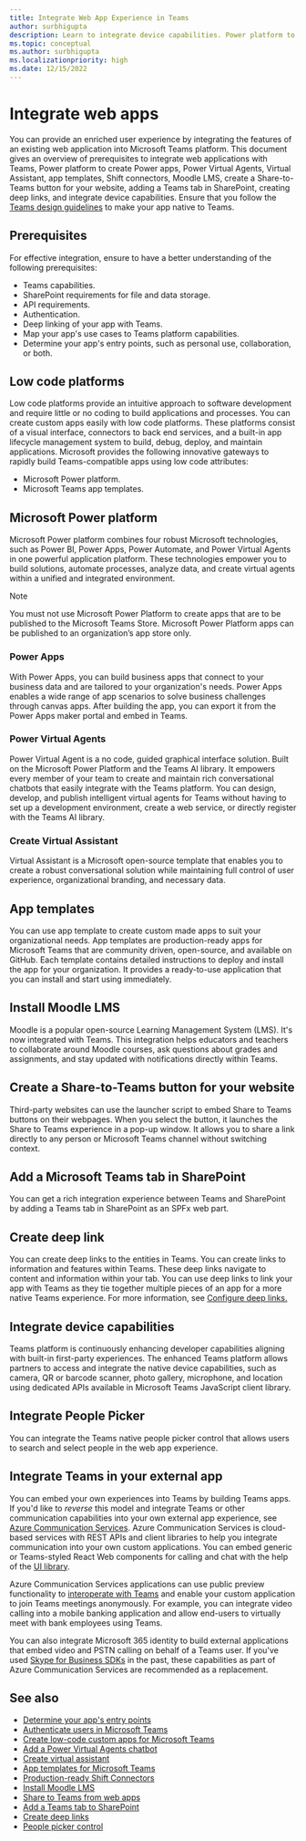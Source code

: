 ```yaml
---
title: Integrate Web App Experience in Teams
author: surbhigupta
description: Learn to integrate device capabilities. Power platform to create Power apps, Power Virtual Agents, Virtual Assistant, app templates, Shift connectors, Moodle LMS.
ms.topic: conceptual
ms.author: surbhigupta
ms.localizationpriority: high
ms.date: 12/15/2022
---
```


# Integrate web apps

You can provide an enriched user experience by integrating the features of an existing web application into Microsoft Teams platform. This document gives an overview of prerequisites to integrate web applications with Teams, Power platform to create Power apps, Power Virtual Agents, Virtual Assistant, app templates, Shift connectors, Moodle LMS, create a Share-to-Teams button for your website, adding a Teams tab in SharePoint, creating deep links, and integrate device capabilities. Ensure that you follow the [Teams design guidelines](../concepts/design/design-teams-app-overview.md) to make your app native to Teams.

## Prerequisites

For effective integration, ensure to have a better understanding of the following prerequisites:

* Teams capabilities.
* SharePoint requirements for file and data storage.
* API requirements.
* Authentication.
* Deep linking of your app with Teams.
* Map your app's use cases to Teams platform capabilities.
* Determine your app's entry points, such as personal use, collaboration, or both.

## Low code platforms

Low code platforms provide an intuitive approach to software development and require little or no coding to build applications and processes. You can create custom apps easily with low code platforms. These platforms consist of a visual interface, connectors to back end services, and a built-in app lifecycle management system to build, debug, deploy, and maintain applications. Microsoft provides the following innovative gateways to rapidly build Teams-compatible apps using low code attributes:

* Microsoft Power platform.
* Microsoft Teams app templates.

## Microsoft Power platform

Microsoft Power platform combines four robust Microsoft technologies, such as Power BI, Power Apps, Power Automate, and Power Virtual Agents in one powerful application platform. These technologies empower you to build solutions, automate processes, analyze data, and create virtual agents within a unified and integrated environment.

>[!NOTE]
>You must not use Microsoft Power Platform to create apps that are to be published to the Microsoft Teams Store. Microsoft Power Platform apps can be published to an organization’s app store only.

### Power Apps

With Power Apps, you can build business apps that connect to your business data and are tailored to your organization's needs. Power Apps enables a wide range of app scenarios to solve business challenges through canvas apps. After building the app, you can export it from the Power Apps maker portal and embed in Teams.

### Power Virtual Agents

Power Virtual Agent is a no code, guided graphical interface solution. Built on the Microsoft Power Platform and the Teams AI library. It empowers every member of your team to create and maintain rich conversational chatbots that easily integrate with the Teams platform. You can design, develop, and publish intelligent virtual agents for Teams without having to set up a development environment, create a web service, or directly register with the Teams AI library.

### Create Virtual Assistant

Virtual Assistant is a Microsoft open-source template that enables you to create a robust conversational solution while maintaining full control of user experience, organizational branding, and necessary data.

## App templates

You can use app template to create custom made apps to suit your organizational needs. App templates are production-ready apps for Microsoft Teams that are community driven, open-source, and available on GitHub. Each template contains detailed instructions to deploy and install the app for your organization. It provides a ready-to-use application that you can install and start using immediately.

## Install Moodle LMS

Moodle is a popular open-source Learning Management System (LMS). It's now integrated with Teams. This integration helps educators and teachers to collaborate around Moodle courses, ask questions about grades and assignments, and stay updated with notifications directly within Teams.

## Create a Share-to-Teams button for your website

Third-party websites can use the launcher script to embed Share to Teams buttons on their webpages. When you select the button, it launches the Share to Teams experience in a pop-up window. It allows you to share a link directly to any person or Microsoft Teams channel without switching context.

## Add a Microsoft Teams tab in SharePoint

You can get a rich integration experience between Teams and SharePoint by adding a Teams tab in SharePoint as an SPFx web part.

## Create deep link

You can create deep links to the entities in Teams. You can create links to information and features within Teams. These deep links navigate to content and information within your tab. You can use deep links to link your app with Teams as they tie together multiple pieces of an app for a more native Teams experience. For more information, see [Configure deep links.](../concepts/build-and-test/deep-links.md)

## Integrate device capabilities

Teams platform is continuously enhancing developer capabilities aligning with built-in first-party experiences. The enhanced Teams platform allows partners to access and integrate the native device capabilities, such as camera, QR or barcode scanner, photo gallery, microphone, and location using dedicated APIs available in Microsoft Teams JavaScript client library.

## Integrate People Picker

You can integrate the Teams native people picker control that allows users to search and select people in the web app experience.

## Integrate Teams in your external app

You can embed your own experiences into Teams by building Teams apps. If you'd like to *reverse* this model and integrate Teams or other communication capabilities into your own external app experience, see [Azure Communication Services](/azure/communication-services/overview). Azure Communication Services is cloud-based services with REST APIs and client libraries to help you integrate communication into your own custom applications. You can embed generic or Teams-styled React Web components for calling and chat with the help of the [UI library](https://azure.github.io/communication-ui-library/).

Azure Communication Services applications can use public preview functionality to [interoperate with Teams](/azure/communication-services/concepts/teams-interop) and enable your custom application to join Teams meetings anonymously. For example, you can integrate video calling into a mobile banking application and allow end-users to virtually meet with bank employees using Teams.

You can also integrate Microsoft 365 identity to build external applications that embed video and PSTN calling on behalf of a Teams user. If you've used [Skype for Business SDKs](/skype-sdk/appsdk/skypeappsdk) in the past, these capabilities as part of Azure Communication Services are recommended as a replacement.

## See also

* [Determine your app's entry points](~/concepts/extensibility-points.md)
* [Authenticate users in Microsoft Teams](../concepts/authentication/authentication.md)
* [Create low-code custom apps for Microsoft Teams](~/samples/teams-low-code-solutions.md)
* [Add a Power Virtual Agents chatbot](~/bots/how-to/add-power-virtual-agents-bot-to-teams.md)
* [Create virtual assistant](~/samples/virtual-assistant.md)
* [App templates for Microsoft Teams](~/samples/app-templates.md)
* [Production-ready Shift Connectors](~/samples/shifts-wfm-connectors.md)
* [Install Moodle LMS](~/resources/moodleinstructions.md)
* [Share to Teams from web apps](~/concepts/build-and-test/share-to-teams-from-web-apps.md)
* [Add a Teams tab to SharePoint](~/tabs/how-to/tabs-in-sharepoint.md)
* [Create deep links](~/concepts/build-and-test/deep-links.md)
* [People picker control](~/concepts/device-capabilities/people-picker-capability.md)
